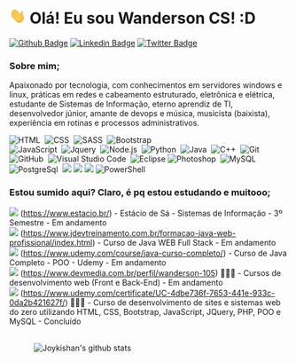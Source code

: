

<!--
**wandersoncsouza/wandersoncsouza** is a ✨ _special_ ✨ repository because its `README.md` (this file) appears on your GitHub profile.

Here are some ideas to get you started:

- 🔭 I’m currently working on ...
- 👯 I’m looking to collaborate on ...
- 🤔 I’m looking for help with ...
- 💬 Ask me about ...
- 📫 How to reach me: ...
- 😄 Pronouns: ...
- ⚡ Fun fact: ...
-->

# <img src="https://raw.githubusercontent.com/ABSphreak/ABSphreak/master/gifs/Hi.gif" width="30px"> Olá! Eu sou Wanderson CS! :D

[![Github Badge](https://img.shields.io/badge/-Github-000?style=flat-square&logo=Github&logoColor=white&link=https://github.com/wandersoncsouza)](https://github.com/wandersoncsouza)
[![Linkedin Badge](https://img.shields.io/badge/-LinkedIn-blue?style=flat-square&logo=Linkedin&logoColor=white&link=https://www.linkedin.com/in/wanderson-costa-souza-8a9a8868/)](https://www.linkedin.com/in/wanderson-costa-souza-8a9a8868/)
[![Twitter Badge](https://img.shields.io/badge/-Twitter-1ca0f1?style=flat-square&labelColor=1ca0f1&logo=twitter&logoColor=white&link=https://www.linkedin.com/in/wanderson-costa-souza-8a9a8868/)](https://twitter.com/wanderneguinho)


### Sobre mim;
   Apaixonado por tecnologia, com conhecimentos em servidores windows e linux, práticas em redes e cabeamento estruturado, eletrônica e elétrica, estudante de Sistemas de Informação, eterno aprendiz de TI, desenvolvedor júnior, amante de devops e música, musicista (baixista), experiência em rotinas e processos administrativos.
   

![HTML](https://img.shields.io/badge/-HTML-05122A?style=flat&logo=HTML5)&nbsp;
![CSS](https://img.shields.io/badge/-CSS-05122A?style=flat&logo=CSS3&logoColor=1572B6)&nbsp;
![SASS](https://img.shields.io/badge/-SAAS-05122A?style=flat&logo=SASS&logoColor=1572B6)&nbsp;
![Bootstrap](https://img.shields.io/badge/-Bootstrap-05122A?style=flat&logo=bootstrap&logoColor=563D7C)\
![JavaScript](https://img.shields.io/badge/-JavaScript-05122A?style=flat&logo=javascript)&nbsp;
![Jquery](https://img.shields.io/badge/-Jquery-05122A?style=flat&logo=JQUERY)&nbsp;
![Node.js](https://img.shields.io/badge/-Node.js-05122A?style=flat&logo=node.js)&nbsp;
![Python](https://img.shields.io/badge/-Python-05122A?style=flat&logo=python)&nbsp;
![Java](https://img.shields.io/badge/-Java-05122A?style=flat&logo=Java&logoColor=FFA518)&nbsp;
![C++](https://img.shields.io/badge/-C++-05122A?style=flat&logo=C%2B%2B&logoColor=00599C)&nbsp;
![Git](https://img.shields.io/badge/-Git-05122A?style=flat&logo=git)&nbsp;
![GitHub](https://img.shields.io/badge/-GitHub-05122A?style=flat&logo=github)&nbsp;
![Visual Studio Code](https://img.shields.io/badge/-Visual%20Studio%20Code-05122A?style=flat&logo=visual-studio-code&logoColor=007ACC)&nbsp;
![Eclipse](https://img.shields.io/badge/-Eclipse-05122A?style=flat&logo=eclipse-ide&logoColor=2C2255)
![Photoshop](https://img.shields.io/badge/-Photoshop-05122A?style=flat&logo=adobe-photoshop)&nbsp;
![MySQL](https://img.shields.io/badge/-Mysql-05122A?style=flat&logo=mysql)&nbsp;
![PostgreSql](https://img.shields.io/badge/-PostgreSQL-05122A?style=flat&logo=postgresql)&nbsp;
![](https://img.shields.io/badge/AWS_Cloud-informational?style=flat&logo=google-cloud&labelColor=05122A&logoColor=Yellow&color=050F2C)
![](https://img.shields.io/badge/Azure-informational?style=flat&logo=microsoft-azure&labelColor=05122A&logoColor=Purple&color=050F2C)
![](https://img.shields.io/badge/Linux-informational?style=flat&logo=linux&labelColor=05122A&logoColor=Blue&color=050F2C)
![PowerShell](https://img.shields.io/badge/PowerShell-05122A?style=flat&logo=powershell&labelColor=05122A&logoColor=blue&color=050F2C)


<!--![React](https://img.shields.io/badge/-React-05122A?style=flat&logo=react)&nbsp;-->
<!--![Django](https://img.shields.io/badge/-Django-05122A?style=flat&logo=django&logoColor=092E20)&nbsp;-->


### Estou sumido aqui? Claro, é pq estou estudando e muitooo; <br>
   <img src="https://images.educamaisbrasil.com.br/content/superior/instituicao/logo/g/estacio.png" width="20px" heigth="20px"> (https://www.estacio.br/) - Estácio de Sá - Sistemas de Informação - 3º Semestre - Em andamento<br>
   <img src="https://seeklogo.com/images/J/java-logo-7F8B35BAB3-seeklogo.com.png" width="15px" heigth="15px"> (https://www.jdevtreinamento.com.br/formacao-java-web-profissional/index.html) - Curso de Java WEB Full Stack - Em andamento<br>
   <img src="https://seeklogo.com/images/J/java-logo-7F8B35BAB3-seeklogo.com.png" width="15px" heigth="15px"> (https://www.udemy.com/course/java-curso-completo/) - Curso de Java Completo - POO - Udemy - Em andamento<br>
   <img src="https://arquivo.devmedia.com.br/marketing/img/logo-devmedia.png" width="15px" heigth="15px"> (https://www.devmedia.com.br/perfil/wanderson-105) 👨🏼‍🏫 - Cursos de desenvolvimento web (Front e Back-End) - Em andamento <br>
   <img src="https://s3.amazonaws.com/thinkific-import/220759/AaQOupKTMCZDEzzmIaSR_SO-LOGO-300.png" width="15px" heigth="15px"> (https://www.udemy.com/certificate/UC-4dbe736f-7653-441e-933c-0da2b421627f/) 👨🏼‍🏫 - Curso de desenvolvimento de sites e sistemas web do zero utilizando HTML, CSS, Bootstrap, JavaScript, JQuery, PHP, POO e MySQL - Concluído
   
  
  
  <br> <a href="https://gitstats.me/wandersoncsouza">
    <img width="460" height="auto" align="right" alt="Joykishan's github stats" 
         src="https://github-readme-stats.vercel.app/api?username=wandersoncsouza&show_icons=true&theme=algolia&count_private=true&include_all_commits=true" /></a><br>

   
